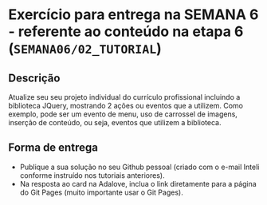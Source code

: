 # Exercício para entrega na SEMANA 6 - referente ao conteúdo na etapa 6 (`SEMANA06/02_TUTORIAL`)

## Descrição
Atualize seu seu projeto individual do currículo profissional incluindo a biblioteca JQuery, mostrando 2 ações ou eventos que a utilizem. 
Como exemplo, pode ser um evento de menu, uso de carrossel de imagens, inserção de conteúdo, ou seja, eventos que utilizem a biblioteca.


## Forma de entrega
- Publique a sua solução no seu Github pessoal (criado com o e-mail Inteli conforme instruído nos tutoriais anteriores).
- Na resposta ao card na Adalove, inclua o link diretamente para a página do Git Pages (muito importante usar o Git Pages).